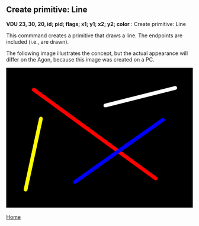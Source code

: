 ## Create primitive: Line
<b>VDU 23, 30, 20, id; pid; flags; x1; y1; x2; y2; color</b> :  Create primitive: Line

This commmand creates a primitive that draws a line. The endpoints
are included (i.e., are drawn).

The following image illustrates the concept, but the actual appearance will differ on the Agon, because this image was created on a PC.

![Line](line.png)

[Home](otf_mode.md)
